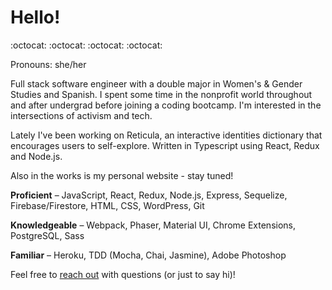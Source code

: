 # Hello!

:octocat: :octocat: :octocat: :octocat:

Pronouns: she/her

Full stack software engineer with a double major in Women's & Gender Studies and Spanish. I spent some time in the nonprofit world throughout and after undergrad before joining a coding bootcamp. I'm interested in the intersections of activism and tech.

Lately I've been working on Reticula, an interactive identities dictionary that encourages users to self-explore. Written in Typescript using React, Redux and Node.js.

Also in the works is my personal website - stay tuned!


**Proficient** – JavaScript, React, Redux, Node.js, Express, Sequelize, Firebase/Firestore, HTML, CSS, WordPress, Git

**Knowledgeable** – Webpack, Phaser, Material UI, Chrome Extensions, PostgreSQL, Sass

**Familiar** – Heroku, TDD (Mocha, Chai, Jasmine), Adobe Photoshop 

Feel free to [reach out](mailto:norakrantz1@gmail.com) with questions (or just to say hi)!
